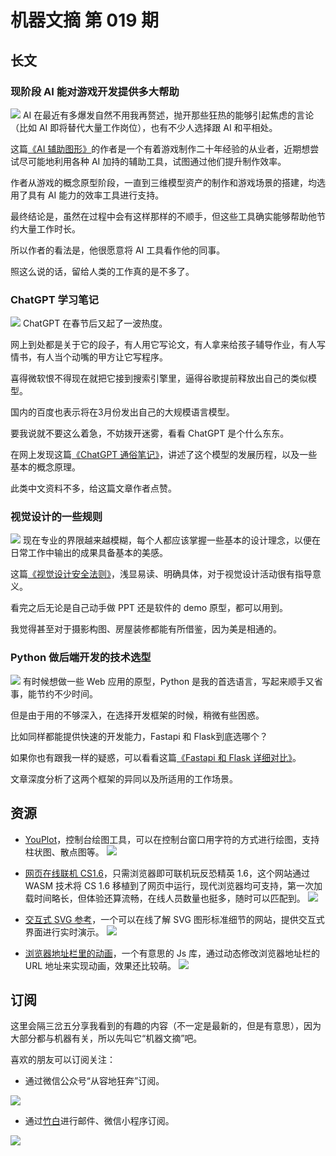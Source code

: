 # 机器文摘 第 019 期

## 长文
### 现阶段 AI 能对游戏开发提供多大帮助
![](2023-02-07-13-19-34.png)
AI 在最近有多爆发自然不用我再赘述，抛开那些狂热的能够引起焦虑的言论（比如 AI 即将替代大量工作岗位），也有不少人选择跟 AI 和平相处。

这篇[《AI 辅助图形》](https://www.traffickinggame.com/ai-assisted-graphics/)的作者是一个有着游戏制作二十年经验的从业者，近期想尝试尽可能地利用各种 AI 加持的辅助工具，试图通过他们提升制作效率。

作者从游戏的概念原型阶段，一直到三维模型资产的制作和游戏场景的搭建，均选用了具有 AI 能力的效率工具进行支持。

最终结论是，虽然在过程中会有这样那样的不顺手，但这些工具确实能够帮助他节约大量工作时长。

所以作者的看法是，他很愿意将 AI 工具看作他的同事。

照这么说的话，留给人类的工作真的是不多了。

### ChatGPT 学习笔记
![](2023-02-07-13-32-44.png)
ChatGPT 在春节后又起了一波热度。

网上到处都是关于它的段子，有人用它写论文，有人拿来给孩子辅导作业，有人写情书，有人当个动嘴的甲方让它写程序。

喜得微软恨不得现在就把它接到搜索引擎里，逼得谷歌提前释放出自己的类似模型。

国内的百度也表示将在3月份发出自己的大规模语言模型。

要我说就不要这么着急，不妨拨开迷雾，看看 ChatGPT 是个什么东东。

在网上发现这篇[《ChatGPT 通俗笔记》](https://blog.csdn.net/v_JULY_v/article/details/128579457)，讲述了这个模型的发展历程，以及一些基本的概念原理。

此类中文资料不多，给这篇文章作者点赞。

### 视觉设计的一些规则
![](2023-02-07-13-49-28.png)
现在专业的界限越来越模糊，每个人都应该掌握一些基本的设计理念，以便在日常工作中输出的成果具备基本的美感。

这篇[《视觉设计安全法则》](https://anthonyhobday.com/sideprojects/saferules/)，浅显易读、明确具体，对于视觉设计活动很有指导意义。

看完之后无论是自己动手做 PPT 还是软件的 demo 原型，都可以用到。

我觉得甚至对于摄影构图、房屋装修都能有所借鉴，因为美是相通的。

### Python 做后端开发的技术选型
![](2023-02-07-13-57-37.png)
有时候想做一些 Web 应用的原型，Python 是我的首选语言，写起来顺手又省事，能节约不少时间。

但是由于用的不够深入，在选择开发框架的时候，稍微有些困惑。

比如同样都能提供快速的开发能力，Fastapi 和 Flask到底选哪个？

如果你也有跟我一样的疑惑，可以看看这篇[《Fastapi 和 Flask 详细对比》](https://www.turing.com/kb/fastapi-vs-flask-a-detailed-comparison)。

文章深度分析了这两个框架的异同以及所适用的工作场景。

## 资源
- [YouPlot](https://github.com/red-data-tools/YouPlot)，控制台绘图工具，可以在控制台窗口用字符的方式进行绘图，支持柱状图、散点图等。
  ![](2023-02-07-14-10-37.png)

- [网页在线联机 CS1.6](https://play-cs.com/zh/servers)，只需浏览器即可联机玩反恐精英 1.6，这个网站通过 WASM 技术将 CS 1.6 移植到了网页中运行，现代浏览器均可支持，第一次加载时间略长，但体验还算流畅，在线人员数量也挺多，随时可以匹配到。
  ![](2023-02-07-14-20-36.png)

- [交互式 SVG 参考](https://fffuel.co/sssvg)，一个可以在线了解 SVG 图形标准细节的网站，提供交互式界面进行实时演示。
  ![](2023-02-07-14-25-38.png)

- [浏览器地址栏里的动画](https://github.com/LunarFang416/url-animations)，一个有意思的 Js 库，通过动态修改浏览器地址栏的 URL 地址来实现动画，效果还比较萌。
  ![](2023-02-07-14-26-39.png)

## 订阅
这里会隔三岔五分享我看到的有趣的内容（不一定是最新的，但是有意思），因为大部分都与机器有关，所以先叫它“机器文摘”吧。

喜欢的朋友可以订阅关注：

- 通过微信公众号“从容地狂奔”订阅。

![](../weixin.jpg)

- 通过[竹白](https://zhubai.love/)进行邮件、微信小程序订阅。

![](../zhubai.jpg)
